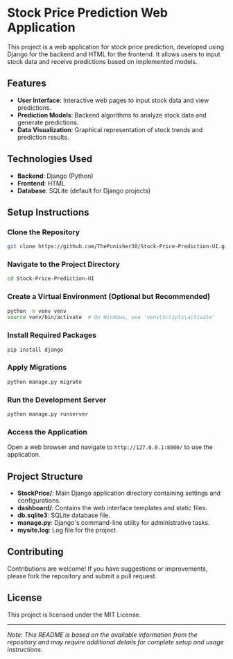 # Stock Price Prediction Web Application

This project is a web application for stock price prediction, developed using Django for the backend and HTML for the frontend. It allows users to input stock data and receive predictions based on implemented models.

## Features

- **User Interface**: Interactive web pages to input stock data and view predictions.
- **Prediction Models**: Backend algorithms to analyze stock data and generate predictions.
- **Data Visualization**: Graphical representation of stock trends and prediction results.

## Technologies Used

- **Backend**: Django (Python)
- **Frontend**: HTML
- **Database**: SQLite (default for Django projects)

## Setup Instructions

### Clone the Repository

```bash
git clone https://github.com/ThePunisher30/Stock-Price-Prediction-UI.git
```

### Navigate to the Project Directory

```bash
cd Stock-Price-Prediction-UI
```

### Create a Virtual Environment (Optional but Recommended)

```bash
python -m venv venv
source venv/bin/activate  # On Windows, use 'venv\Scripts\activate'
```

### Install Required Packages

```bash
pip install django
```

### Apply Migrations

```bash
python manage.py migrate
```

### Run the Development Server

```bash
python manage.py runserver
```

### Access the Application

Open a web browser and navigate to `http://127.0.0.1:8000/` to use the application.

## Project Structure

- **StockPrice/**: Main Django application directory containing settings and configurations.
- **dashboard/**: Contains the web interface templates and static files.
- **db.sqlite3**: SQLite database file.
- **manage.py**: Django's command-line utility for administrative tasks.
- **mysite.log**: Log file for the project.

## Contributing

Contributions are welcome! If you have suggestions or improvements, please fork the repository and submit a pull request.

## License

This project is licensed under the MIT License.

---

*Note: This README is based on the available information from the repository and may require additional details for complete setup and usage instructions.*
